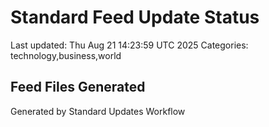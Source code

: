 # Standard Feed Update Status
Last updated: Thu Aug 21 14:23:59 UTC 2025
Categories: technology,business,world

## Feed Files Generated

Generated by Standard Updates Workflow
